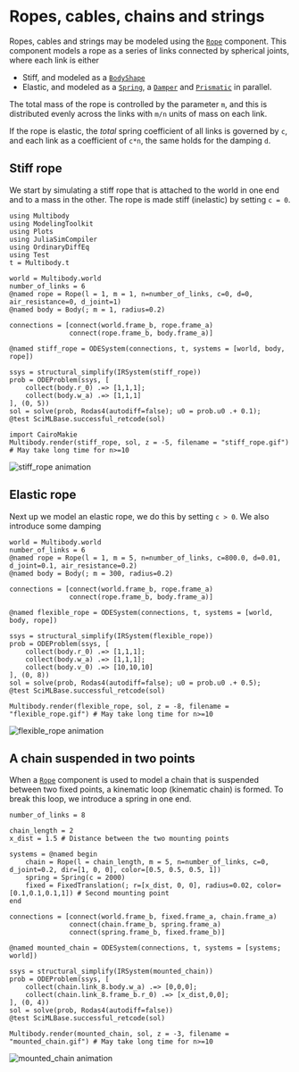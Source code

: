 # Ropes, cables, chains and strings

Ropes, cables and strings may be modeled using the [`Rope`](@ref) component. This component models a rope as a series of links connected by spherical joints, where each link is either
- Stiff, and modeled as a [`BodyShape`](@ref)
- Elastic, and modeled as a [`Spring`](@ref), a [`Damper`](@ref) and [`Prismatic`](@ref) in parallel. 

The total mass of the rope is controlled by the parameter `m`, and this is distributed evenly across the links with `m/n` units of mass on each link. 

If the rope is elastic, the _total_ spring coefficient of all links is governed by `c`, and each link as a coefficient of `c*n`, the same holds for the damping `d`.


## Stiff rope
We start by simulating a stiff rope that is attached to the world in one end and to a mass in the other. The rope is made stiff (inelastic) by setting `c = 0`.
```@example ropes_and_cables
using Multibody
using ModelingToolkit
using Plots
using JuliaSimCompiler
using OrdinaryDiffEq
using Test
t = Multibody.t

world = Multibody.world
number_of_links = 6
@named rope = Rope(l = 1, m = 1, n=number_of_links, c=0, d=0, air_resistance=0, d_joint=1)
@named body = Body(; m = 1, radius=0.2)

connections = [connect(world.frame_b, rope.frame_a)
               connect(rope.frame_b, body.frame_a)]

@named stiff_rope = ODESystem(connections, t, systems = [world, body, rope])

ssys = structural_simplify(IRSystem(stiff_rope))
prob = ODEProblem(ssys, [
    collect(body.r_0) .=> [1,1,1];
    collect(body.w_a) .=> [1,1,1]
], (0, 5))
sol = solve(prob, Rodas4(autodiff=false); u0 = prob.u0 .+ 0.1);
@test SciMLBase.successful_retcode(sol)

import CairoMakie
Multibody.render(stiff_rope, sol, z = -5, filename = "stiff_rope.gif") # May take long time for n>=10
```
![stiff_rope animation](stiff_rope.gif)

## Elastic rope
Next up we model an elastic rope, we do this by setting `c > 0`. We also introduce some damping
```@example ropes_and_cables
world = Multibody.world
number_of_links = 6
@named rope = Rope(l = 1, m = 5, n=number_of_links, c=800.0, d=0.01, d_joint=0.1, air_resistance=0.2)
@named body = Body(; m = 300, radius=0.2)

connections = [connect(world.frame_b, rope.frame_a)
               connect(rope.frame_b, body.frame_a)]

@named flexible_rope = ODESystem(connections, t, systems = [world, body, rope])

ssys = structural_simplify(IRSystem(flexible_rope))
prob = ODEProblem(ssys, [
    collect(body.r_0) .=> [1,1,1];
    collect(body.w_a) .=> [1,1,1];
    collect(body.v_0) .=> [10,10,10]
], (0, 8))
sol = solve(prob, Rodas4(autodiff=false); u0 = prob.u0 .+ 0.5);
@test SciMLBase.successful_retcode(sol)

Multibody.render(flexible_rope, sol, z = -8, filename = "flexible_rope.gif") # May take long time for n>=10
```


![flexible_rope animation](flexible_rope.gif)


## A chain suspended in two points
When a [`Rope`](@ref) component is used to model a chain that is suspended between two fixed points, a kinematic loop (kinematic chain) is formed. To break this loop, we introduce a spring in one end. 

```@example ropes_and_cables
number_of_links = 8

chain_length = 2
x_dist = 1.5 # Distance between the two mounting points

systems = @named begin
    chain = Rope(l = chain_length, m = 5, n=number_of_links, c=0, d_joint=0.2, dir=[1, 0, 0], color=[0.5, 0.5, 0.5, 1])
    spring = Spring(c = 2000)
    fixed = FixedTranslation(; r=[x_dist, 0, 0], radius=0.02, color=[0.1,0.1,0.1,1]) # Second mounting point
end

connections = [connect(world.frame_b, fixed.frame_a, chain.frame_a)
               connect(chain.frame_b, spring.frame_a)
               connect(spring.frame_b, fixed.frame_b)]

@named mounted_chain = ODESystem(connections, t, systems = [systems; world])

ssys = structural_simplify(IRSystem(mounted_chain))
prob = ODEProblem(ssys, [
    collect(chain.link_8.body.w_a) .=> [0,0,0]; 
    collect(chain.link_8.frame_b.r_0) .=> [x_dist,0,0]; 
], (0, 4))
sol = solve(prob, Rodas4(autodiff=false))
@test SciMLBase.successful_retcode(sol)

Multibody.render(mounted_chain, sol, z = -3, filename = "mounted_chain.gif") # May take long time for n>=10
```

![mounted_chain animation](mounted_chain.gif)
